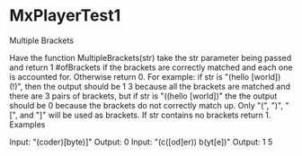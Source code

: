# MxPlayerTest1

Multiple Brackets

Have the function MultipleBrackets(str) take the str parameter being passed and return 1 #ofBrackets if the brackets are correctly matched and each one is accounted for. Otherwise return 0. For example: if str is "(hello [world])(!)", then the output should be 1 3 because all the brackets are matched and there are 3 pairs of brackets, but if str is "((hello [world])" the the output should be 0 because the brackets do not correctly match up. Only "(", ")", "[", and "]" will be used as brackets. If str contains no brackets return 1.
Examples

Input: "(coder)[byte)]" 
Output: 0
Input: "(c([od]er)) b(yt[e])" 
Output: 1 5
